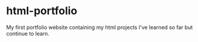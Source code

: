 # html-portfolio
My first portfolio website containing my html projects I've learned so far but continue to learn.
